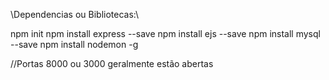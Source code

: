 \\Dependencias ou Bibliotecas:\\

npm init
npm install express --save
npm install ejs --save 
npm install mysql --save
npm install nodemon -g

//Portas 8000 ou 3000 geralmente estão abertas